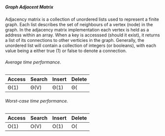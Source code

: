 ##### Graph Adjacent Matrix

Adjacency matrix is a collection of unordered lists used to represent a finite graph. Each list describes the set of neighbours of a vertex (node) in the graph. In the adjacency matrix implementation each vertex is held as a address within an array. When a key is accesssed (should it exist), it returns a list of its connections to other verticies in the graph. Generally, the unordered list will contain a collection of integers (or booleans), with each value being a either true (1) or false to denote a connection.

###### Average time performance.

| Access    | Search    | Insert   | Delete     |
| :---      | :---      | :---     | :---       |
| Θ(1)      | Θ(V)      | Θ(1)     | Θ(|V|+|E|) |

###### Worst-case time performance.

| Access   | Search    | Insert    | Delete     |
| :---     | :---      | :---      | :---       |
| O(1)     | O(V)      | O(1)      | O(|V|+|E|) |